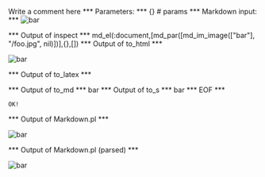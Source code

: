 Write a comment here
*** Parameters: ***
{} # params 
*** Markdown input: ***
 ![bar](/foo.jpg)


*** Output of inspect ***
md_el(:document,[md_par([md_im_image(["bar"], "/foo.jpg", nil)])],{},[])
*** Output of to_html ***
<p><img src='/foo.jpg' alt='bar' /></p>
*** Output of to_latex ***

*** Output of to_md ***
bar
*** Output of to_s ***
bar
*** EOF ***



	OK!



*** Output of Markdown.pl ***
<p><img src="/foo.jpg" alt="bar" title="" /></p>

*** Output of Markdown.pl (parsed) ***
<div
    ><p
      ><img title='' src='/foo.jpg' alt='bar'
      /></p
  ></div
>